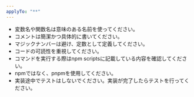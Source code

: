 ```yaml
---
applyTo: "**"
---
```


- 変数名や関数名は意味のある名前を使ってください。
- コメントは簡潔かつ具体的に書いてください。
- マジックナンバーは避け、定数として定義してください。
- コードの可読性を重視してください。
- コマンドを実行する際はnpm scriptsに記載している内容を確認してください。
- npmではなく、pnpmを使用してください。
- 実装途中でテストはしないでください。実装が完了したらテストを行ってください。